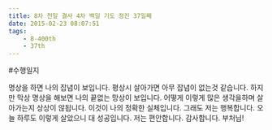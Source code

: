 ```yaml
---
title: 8차 천일 결사 4차 백일 기도 정진 37일째
date: 2015-02-23 08:07:51
tags:
    - 8-400th
    - 37th
---
```


#수행일지

명상을 하면 나의 잡념이 보입니다. 평상시 살아가면 아무 잡념이 없는것 같습니다. 하지만 막상 명상을 해보면 나의 끝없는 망상이 보입니다. 어떻게 이렇게 많은 생각을하며 살아가는지 상상이 않됩니다. 이것이 나의 정확한 실체입니다. 그래도 저는 행복합니다. 오늘 하루도 이렇게 살았으니 대 성공입니다. 저는 편안합니다. 감사합니다. 부처님!
